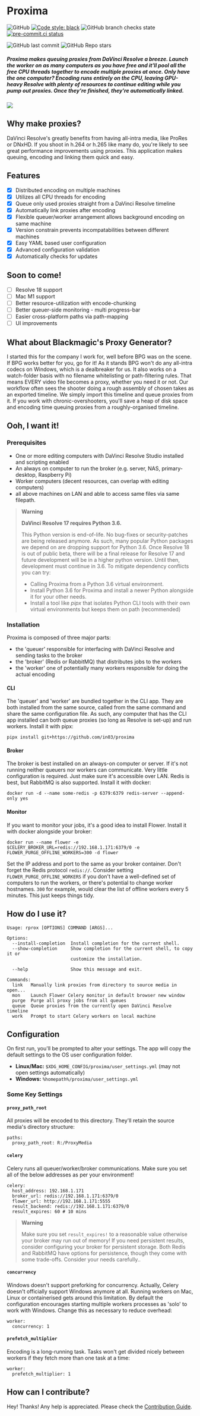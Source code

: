 # Proxima

![GitHub](https://img.shields.io/github/license/in03/proxima) 
[![Code style: black](https://img.shields.io/badge/code%20style-black-000000.svg)](https://github.com/psf/black)
![GitHub branch checks state](https://img.shields.io/github/checks-status/in03/proxima/main)
[![pre-commit.ci status](https://results.pre-commit.ci/badge/github/in03/proxima/main.svg)](https://results.pre-commit.ci/latest/github/in03/proxima/main)

![GitHub last commit](https://img.shields.io/github/last-commit/in03/proxima)
![GitHub Repo stars](https://img.shields.io/github/stars/in03/proxima?style=social)

##### Proxima makes queuing proxies from DaVinci Resolve a breeze. Launch the worker on as many computers as you have free and it'll pool all the free CPU threads together to encode multiple proxies at once. Only have the one computer? Encoding runs entirely on the CPU, leaving GPU-heavy Resolve with plenty of resources to continue editing while you pump out proxies. Once they're finished, they're automatically linked.

![](https://github.com/in03/proxima/blob/main/docs/images/rprox_worker-min.gif)
 
## Why make proxies? ##
DaVinci Resolve's greatly benefits from having all-intra media, like ProRes or DNxHD. If you shoot in h.264 or h.265 like many do, you're likely to see great performance improvements using proxies. This application makes queuing, encoding and linking them quick and easy.

## Features ##
- [x] Distributed encoding on multiple machines
- [x] Utilizes all CPU threads for encoding
- [x] Queue only used proxies straight from a DaVinci Resolve timeline
- [x] Automatically link proxies after encoding
- [x] Flexible queuer/worker arrangement allows background encoding on same machine
- [x] Version constrain prevents incompatabilities between different machines
- [x] Easy YAML based user configuration
- [x] Advanced configuration validation
- [x] Automatically checks for updates

## Soon to come! ##
- [ ] Resolve 18 support
- [ ] Mac M1 support
- [ ] Better resource-utilization with encode-chunking
- [ ] Better queuer-side monitoring - multi progress-bar
- [ ] Easier cross-platform paths via path-mapping
- [ ] UI improvements

## What about Blackmagic's Proxy Generator? ##
I started this for the company I work for, well before BPG was on the scene. If BPG works better for you, go for it! As it stands BPG won't do any all-intra codecs on Windows, which is a dealbreaker for us. It also works on a watch-folder basis with no filename whitelisting or path-filtering rules. That means EVERY video file becomes a proxy, whether you need it or not. Our workflow often sees the shooter doing a rough assembly of chosen takes as an exported timeline. We simply import this timeline and queue proxies from it. If you work with chronic-overshooters, you'll save a heap of disk space and encoding time queuing proxies from a roughly-organised timeline. 


## Ooh, I want it!

### Prerequisites
- One or more editing computers with DaVinci Resolve Studio installed and scripting enabled
- An always on computer to run the broker (e.g. server, NAS, primary-desktop, Raspberry Pi)
- Worker computers (decent resources, can overlap with editing computers)
- all above machines on LAN and able to access same files via same filepath.

> **Warning**
> 
> **DaVinci Resolve 17 requires Python 3.6.**
> 
> This Python version is end-of-life. No bug-fixes or security-patches are being released anymore. 
> As such, many popular Python packages we depend on are dropping support for Python 3.6. 
> Once Resolve 18 is out of public beta, there will be a final release for Resolve 17 and future development will be in a higher python version.
> Until then, development must continue in 3.6.
> To mitigate dependency conflicts you can try:
>
> - Calling Proxima from a Python 3.6 virtual environment.
> - Install Python 3.6 for Proxima and install a newer Python alongside it for your other needs.
> - Install a tool like *pipx* that isolates Python CLI tools with their own virtual environments but keeps them on path (recommended)

### Installation
Proxima is composed of three major parts:

- the 'queuer' responsible for interfacing with DaVinci Resolve and sending tasks to the broker
- the 'broker' (Redis or RabbitMQ) that distributes jobs to the workers
- the 'worker' one of potentially many workers responsible for doing the actual encoding

#### CLI
The 'queuer' and 'worker' are bundled together in the CLI app. They are both installed from the same source, called from the same command and share the same configuration file. As such, any computer that has the CLI app installed can both queue proxies (so long as Resolve is set-up) and run workers. Install it with pipx:

``` 
pipx install git+https://github.com/in03/proxima
```

#### Broker
The broker is best installed on an always-on computer or server. If it's not running neither queuers nor workers can communicate.
Very little configuration is required. Just make sure it's accessible over LAN. Redis is best, but RabbitMQ is also supported.
Install it with docker:
```
docker run -d --name some-redis -p 6379:6379 redis-server --append-only yes
```

#### Monitor
If you want to monitor your jobs, it's a good idea to install Flower.
Install it with docker alongside your broker:
```
docker run --name flower -e $CELERY_BROKER_URL=redis://192.168.1.171:6379/0 -e FLOWER_PURGE_OFFLINE_WORKERS=300 -d flower
```
Set the IP address and port to the same as your broker container. Don't forget the Redis protocol `redis://`. 
Consider setting `FLOWER_PURGE_OFFLINE_WORKERS` if you don't have a well-defined set of computers to run the workers, or there's potential to change worker hostnames. `300` for example, would clear the list of offline workers every 5 minutes. This just keeps things tidy.


## How do I use it?

```
Usage: rprox [OPTIONS] COMMAND [ARGS]...

Options:
  --install-completion  Install completion for the current shell.
  --show-completion     Show completion for the current shell, to copy it or
                        customize the installation.

  --help                Show this message and exit.

Commands:
  link   Manually link proxies from directory to source media in open...
  mon    Launch Flower Celery monitor in default browser new window
  purge  Purge all proxy jobs from all queues
  queue  Queue proxies from the currently open DaVinci Resolve timeline
  work   Prompt to start Celery workers on local machine
  ```

## Configuration
On first run, you'll be prompted to alter your settings. The app will copy the default settings to the OS user configuration folder. 
- **Linux/Mac:** `$XDG_HOME_CONFIG/proxima/user_settings.yml` (may not open settings automatically)
- **Windows:** `%homepath%/proxima/user_settings.yml`


### Some Key Settings

#### `proxy_path_root`
All proxies will be encoded to this directory. They'll retain the source media's directory structure:
```
paths:
  proxy_path_root: R:/ProxyMedia
``` 

#### `celery`
Celery runs all queuer/worker/broker communications. 
Make sure you set all of the below addresses as per your environment!

```
celery:
  host_address: 192.168.1.171
  broker_url: redis://192.168.1.171:6379/0
  flower_url: http://192.168.1.171:5555
  result_backend: redis://192.168.1.171:6379/0
  result_expires: 60 # 10 mins
```

> **Warning**
> 
> Make sure you set `result_expires!` to a reasonable value otherwise your broker may run out of memory!
> If you need persistent results, consider configuring your broker for persistent storage. 
> Both Redis and RabbitMQ have options for persistence, though they come with some trade-offs. Consider your needs carefully..

#### `concurrency`
Windows doesn't support preforking for concurrency. Actually, Celery doesn't officially support Windows anymore at all. Running workers on Mac, Linux or containerised gets around this limitation. By default the configuration encourages starting multiple workers processes as 'solo' to work with Windows. Change this as necessary to reduce overhead:
```
worker:
  concurrency: 1
```

#### `prefetch_multiplier`
Encoding is a long-running task. Tasks won't get divided nicely between workers if they fetch more than one task at a time:
```
worker:
  prefetch_multiplier: 1 
```


## How can I contribute?
Hey! Thanks! Any help is appreciated. Please check the [Contribution Guide](https://github.com/in03/proxima/wiki/Contribution-Guide).

